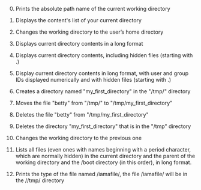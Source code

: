 0. Prints the absolute path name of the current working directory

1. Displays the content's list of your current directory

2. Changes the working directory to the user’s home directory

3. Displays current directory contents in a long format

4. Displays current directory contents, including hidden files (starting with .)

5. Display current directory contents in long format, with user and group IDs displayed numerically and with hidden files (starting with .)

6. Creates a directory named "my_first_directory" in the "/tmp/" directory

7. Moves the file "betty" from "/tmp/" to "/tmp/my_first_directory"

8. Deletes the file "betty" from "/tmp/my_first_directory"

9. Deletes the directory "my_first_directory" that is in the "/tmp" directory

10. Changes the working directory to the previous one

11. Lists all files (even ones with names beginning with a period character, which are normally hidden) in the current directory and the parent of the working directory and the /boot directory (in this order), in long format.

12. Prints the type of the file named /iamafile/, the file /iamafile/ will be in the //tmp/ directory
